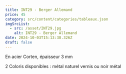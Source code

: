 ```yaml
---
title: INT29 - Berger Allemand
price: 45
category: src/content/categories/tableaux.json
imgSrcList:
  - src: /asset/INT29.jpg
    alt: INT29 - Berger Allemand
date: 2024-10-03T15:13:38.326Z
draft: false
---
```


En acier Corten, épaisseur 3 mm

2 Coloris disponibles : métal naturel vernis ou noir métal
